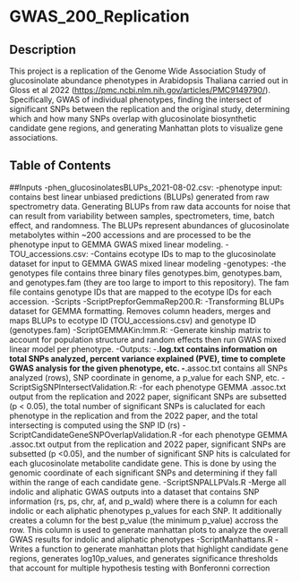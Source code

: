 # GWAS_200_Replication

## Description
This project is a replication of the Genome Wide Association Study of glucosinolate abundance phenotypes in Arabidopsis Thaliana carried out in Gloss et al 2022 (https://pmc.ncbi.nlm.nih.gov/articles/PMC9149790/). Specifically, GWAS of individual phenotypes, finding the intersect of significant SNPs between the replication and the original study, determining which and how many SNPs overlap with glucosinolate biosynthetic candidate gene regions, and generating Manhattan plots to visualize gene associations. 

## Table of Contents
##Inputs
  -phen_glucosinolatesBLUPs_2021-08-02.csv:
    -phenotype input: contains best linear unbiased predictions (BLUPs) generated from raw spectrometry data. Generating BLUPs from raw data accounts for noise that can result from variability          between samples, spectrometers, time, batch effect, and randomness. The BLUPs represent abundances of glucosinolate metabolytes within ~200 accessions and are processed to be the phenotype         input to GEMMA GWAS mixed linear modeling. 
  -TOU_accessions.csv:
    -Contains ecotype IDs to map to the glucosinolate dataset for input to GEMMA GWAS mixed linear modeling
  -genotypes: 
    -the genotypes file contains three binary files genotypes.bim, genotypes.bam, and genotypes.fam (they are too large to import to this repository). The fam file contains genotype IDs that are        mapped to the ecotype IDs for each accession.
-Scripts
  -ScriptPrepforGemmaRep200.R:
    -Transforming BLUPs dataset for GEMMA formatting. Removes column headers, merges and maps BLUPs to ecotype ID (TOU_accessions.csv) and genotype ID (genotypes.fam)
  -ScriptGEMMAKin:lmm.R:
    -Generate kinship matrix to account for population structure and random effects then run GWAS mixed linear model per phenotype. 
    -Outputs:
      -____.log.txt contains information on total SNPs analyzed, percent variance explained (PVE), time to complete GWAS analysis for the given phenotype, etc.
      -____.assoc.txt contains all SNPs analyzed (rows), SNP coordinate in genome, a p_value for each SNP, etc. 
  -ScriptSigSNPIntersectValidation.R:
    -for each phenotype GEMMA .assoc.txt output from the replication and 2022 paper, significant SNPs are subsetted (p < 0.05), the total number of significant SNPs is caluclated for each               phenotype in the replication and from the 2022 paper, and the total intersecting is computed using the SNP ID (rs)
  -ScriptCandidateGeneSNPOverlapValidation.R
    -for each phenotype GEMMA .assoc.txt output from the replication and 2022 paper, significant SNPs are subsetted (p <0.05), and the number of significant SNP hits is calculated for each 
     glucosinolate metabolite candidate gene. This is done by using the genomic coordinate of each significant SNPs and determining if they fall within the range of each candidate gene.
  -ScriptSNPALLPVals.R
    -Merge all indolic and aliphatic GWAS outputs into a dataset that contains SNP information (rs, ps, chr, af, and p_wald) where there is a column for each indolic or each aliphatic phenotypes 
     p_values for each SNP. It additionally creates a column for the best p_value (the minimum p_value) accross the row. This column is used to generate manhattan plots to analyze the overall GWAS 
     results for indolic and aliphatic phenotypes
  -ScriptManhattans.R
    -Writes a function to generate manhattan plots that highlight candidate gene regions, generates log10p_values, and generates significance thresholds that account for multiple hypothesis 
     testing with Bonferonni correction
     
